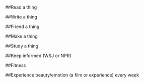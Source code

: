 
##Read a thing

##Write a thing

##Friend a thing

##Make a thing

##Study a thing

##Keep informed (WSJ or NPR)

##Fitness



##Experience beauty/emotion (a film or experience) every week